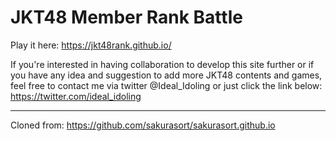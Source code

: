 # JKT48 Member Rank Battle

Play it here: https://jkt48rank.github.io/

If you're interested in having collaboration to develop this site further or if you have any idea and suggestion to add more JKT48 contents and games, feel free to contact me via twitter @Ideal_Idoling or just click the link below:
https://twitter.com/ideal_idoling

_______________________________________________________________
Cloned from: https://github.com/sakurasort/sakurasort.github.io
